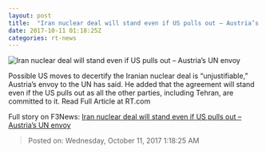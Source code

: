 ```yaml
---
layout: post
title:  "Iran nuclear deal will stand even if US pulls out – Austria’s UN envoy"
date: 2017-10-11 01:18:25Z
categories: rt-news
---
```


![Iran nuclear deal will stand even if US pulls out – Austria’s UN envoy](https://cdni.rt.com/files/2017.10/article/59dd1704fc7e93e6178b4567.jpg)

Possible US moves to decertify the Iranian nuclear deal is “unjustifiable,” Austria’s envoy to the UN has said. He added that the agreement will stand even if the US pulls out as all the other parties, including Tehran, are committed to it. Read Full Article at RT.com


Full story on F3News: [Iran nuclear deal will stand even if US pulls out – Austria’s UN envoy](http://www.f3nws.com/n/WTkgFD)

> Posted on: Wednesday, October 11, 2017 1:18:25 AM
